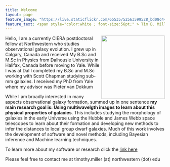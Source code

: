 ```yaml
---
title: Welcome
layout: page
feature_image: "https://live.staticflickr.com/65535/52563599528_bd08c44c57_k.jpg"
feature_text: <span style="color:white ; font-size:56pt;" > Tim B. Miller </span>
---
```


<img src="https://user-images.githubusercontent.com/51385038/100281703-668b2080-2f38-11eb-9020-32b5bcfb96a8.JPG" width="200" align="right">
Hello, I am a currently CIERA postdoctoral fellow at Northwestern who studies observational galaxy evolution. I grew up in Calgary, Canada and received My B.Sc and M.Sc in Physics from Dalhousie University in Halifax, Canada before moving to Yale. While I was at Dal I completed my B.Sc and M.Sc working with Scott Chapman studying sub-mm galaxies. I received my PhD from Yale where my advisor was Pieter van Dokkum

While I am broadly interested in many aspects observational galaxy formation, summed up in one sentence **my main research goal is: Using multiwavelgth images to learn about this physical properties of galaxies**. This includes studying the morphology of galaxies in the early Universe using the Hubble and James Webb space telescopes to learn about their formation and developing new methods to infer the distances to local group dwarf galaxies. Much of this work involves the development of software and novel methods, including Bayesian inference and Machine learning techniques. 

To learn more about my software or research click the [link here](/research)

Please feel free to contact me at timothy.miller (at) northwestern (dot) edu
